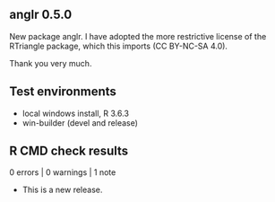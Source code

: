 ## anglr 0.5.0

New package anglr. I have adopted the more restrictive license of the
RTriangle package, which this imports (CC BY-NC-SA 4.0). 

Thank you very much. 

## Test environments

* local windows install, R 3.6.3
* win-builder (devel and release)

## R CMD check results

0 errors | 0 warnings | 1 note

* This is a new release.



